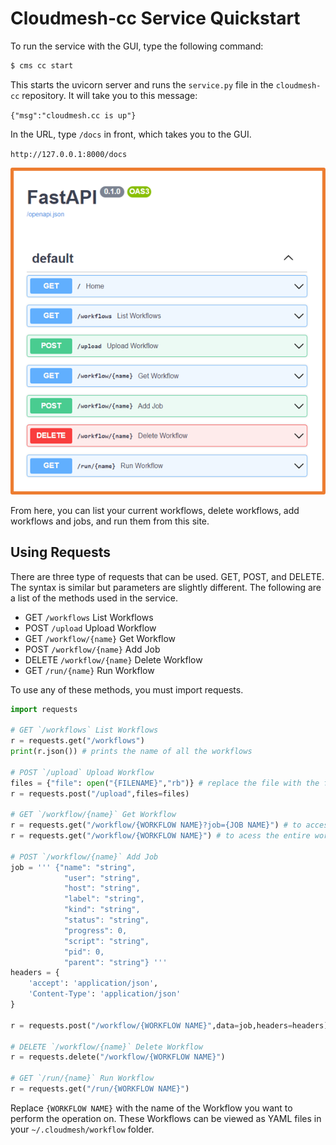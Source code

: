 # Cloudmesh-cc Service Quickstart

To run the service with the GUI, type the following command:

```bash
$ cms cc start
```

This starts the uvicorn server and runs the `service.py` file in
the `cloudmesh-cc` repository. It will take you to this message:

`{"msg":"cloudmesh.cc is up"}`

In the URL, type `/docs` in front, which takes you to the GUI.

`http://127.0.0.1:8000/docs`

![Service GUI Using FastAPI](../images/fastapi-service.png)

From here, you can list your current workflows, delete workflows,
add workflows and jobs, and run them from this site.

## Using Requests

There are three type of requests that can be used. GET, POST, and
DELETE. The syntax is similar but parameters are slightly different.
The following are a list of the methods used in the service.

* GET `/workflows` List Workflows
* POST `/upload` Upload Workflow
* GET `/workflow/{name}` Get Workflow
* POST `/workflow/{name}` Add Job
* DELETE `/workflow/{name}` Delete Workflow
* GET `/run/{name}` Run Workflow

To use any of these methods, you must import requests.


```python
import requests

# GET `/workflows` List Workflows
r = requests.get("/workflows")
print(r.json()) # prints the name of all the workflows

# POST `/upload` Upload Workflow
files = {"file": open("{FILENAME}","rb")} # replace the file with the file name you want to use
r = requests.post("/upload",files=files)

# GET `/workflow/{name}` Get Workflow
r = requests.get("/workflow/{WORKFLOW NAME}?job={JOB NAME}") # to access a single job
r = requests.get("/workflow/{WORKFLOW NAME}") # to acess the entire workflow

# POST `/workflow/{name}` Add Job
job = ''' {"name": "string",
            "user": "string",
            "host": "string",
            "label": "string",
            "kind": "string",
            "status": "string",
            "progress": 0,
            "script": "string",
            "pid": 0,
            "parent": "string"} '''
headers = {
    'accept': 'application/json',
    'Content-Type': 'application/json'
}

r = requests.post("/workflow/{WORKFLOW NAME}",data=job,headers=headers)

# DELETE `/workflow/{name}` Delete Workflow
r = requests.delete("/workflow/{WORKFLOW NAME}")

# GET `/run/{name}` Run Workflow
r = requests.get("/run/{WORKFLOW NAME}")
```

Replace `{WORKFLOW NAME}` with the name of the Workflow you want to perform
the operation on. These Workflows can be viewed as YAML files in your
`~/.cloudmesh/workflow` folder.
